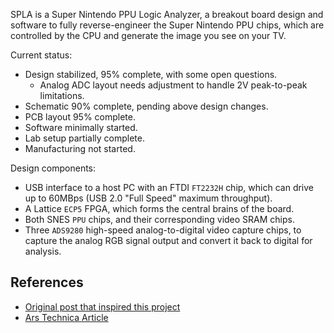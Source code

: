 SPLA is a Super Nintendo PPU Logic Analyzer, a breakout board design and
software to fully reverse-engineer the Super Nintendo PPU chips, which are
controlled by the CPU and generate the image you see on your TV.

Current status:

* Design stabilized, 95% complete, with some open questions.
  * Analog ADC layout needs adjustment to handle 2V peak-to-peak limitations.
* Schematic 90% complete, pending above design changes.
* PCB layout 95% complete.
* Software minimally started.
* Lab setup partially complete.
* Manufacturing not started.

Design components:

* USB interface to a host PC with an FTDI `FT2232H` chip, which can drive up to
  60MBps (USB 2.0 "Full Speed" maximum throughput).
* A Lattice `ECP5` FPGA, which forms the central brains of the board.
* Both SNES `PPU` chips, and their corresponding video SRAM chips.
* Three `ADS9280` high-speed analog-to-digital video capture chips, to capture
  the analog RGB signal output and convert it back to digital for analysis.

## References

* [Original post that inspired this project](https://byuu.org/articles/edge-of-emulation)
* [Ars Technica Article](https://arstechnica.com/gaming/2020/04/how-snes-emulators-got-a-few-pixels-from-complete-perfection/)
